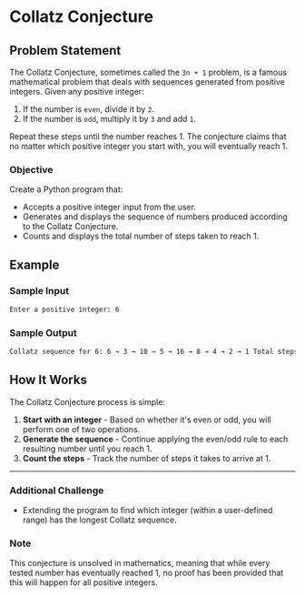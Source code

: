 # Collatz Conjecture

## Problem Statement

The Collatz Conjecture, sometimes called the `3n + 1` problem, is a famous mathematical problem that deals with sequences generated from positive integers. Given any positive integer:
1. If the number is `even`, divide it by `2`.
2. If the number is `odd`, multiply it by `3` and add `1`.

Repeat these steps until the number reaches 1. The conjecture claims that no matter which positive integer you start with, you will eventually reach 1.

### Objective

Create a Python program that:
- Accepts a positive integer input from the user.
- Generates and displays the sequence of numbers produced according to the Collatz Conjecture.
- Counts and displays the total number of steps taken to reach 1.

## Example

### Sample Input
```bash
Enter a positive integer: 6
```
### Sample Output
```bash
Collatz sequence for 6: 6 → 3 → 10 → 5 → 16 → 8 → 4 → 2 → 1 Total steps: 8
```

## How It Works
The Collatz Conjecture process is simple:
1. **Start with an integer** - Based on whether it's even or odd, you will perform one of two operations.
2. **Generate the sequence** - Continue applying the even/odd rule to each resulting number until you reach 1.
3. **Count the steps** - Track the number of steps it takes to arrive at 1.


---


### Additional Challenge
- Extending the program to find which integer (within a user-defined range) has the longest Collatz sequence.



### Note
This conjecture is unsolved in mathematics, meaning that while every tested number has eventually reached 1, no proof has been provided that this will happen for all positive integers.